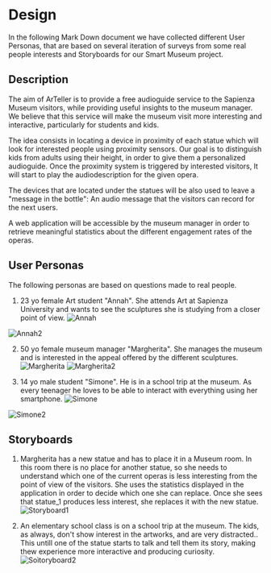 # Design

In the following Mark Down document we have collected different User Personas, that are based on several iteration of surveys from some real people interests and Storyboards for our Smart Museum project.

## Description
The aim of ArTeller is to provide a free audioguide service to the Sapienza Museum visitors, while providing useful insights to the museum manager. We believe that this service will make the museum visit more interesting and interactive, particularly for students and kids.

The idea consists in locating a device in proximity of each statue which will look for interested people using proximity sensors.
Our goal is to distinguish kids from adults using their height, in order to give them a personalized audioguide.
Once the proximity system is triggered by interested visitors, lt will start to play the audiodescription for the given opera.

The devices that are located under the statues will be also used to leave a "message in the bottle": An audio message that the visitors can record for the next users.

A web application will be accessible by the museum manager in order to retrieve meaningful statistics about the different engagement rates of the operas.

## User Personas 
The following personas are based on questions made to real people.
1. 23 yo female Art student "Annah".
She attends Art at Sapienza University and wants to see the sculptures she is studying from a closer point of view. 
![Annah](https://github.com/g185/SmartMuseum/blob/master/assets/Annah.jpg)

![Annah2](https://github.com/g185/SmartMuseum/blob/master/assets/Annah2.jpg)



2. 50 yo female museum manager "Margherita".
She manages the museum and is interested in the appeal offered by the different sculptures.  
![Margherita](https://github.com/g185/SmartMuseum/blob/master/assets/Margherita.jpg)
![Margherita2](https://github.com/g185/SmartMuseum/blob/master/assets/Margherita2.jpg)


3. 14 yo male student "Simone".
He is in a school trip at the museum. As every teenager he loves to be able to interact with everything using her smartphone.
![Simone](https://github.com/g185/SmartMuseum/blob/master/assets/Simone.png)

![Simone2](https://github.com/g185/SmartMuseum/blob/master/assets/Simone2.jpg)

## Storyboards

1. Margherita has a new statue and has to place it in a Museum room. In this room there is no place for another statue, so she needs to understand which one of the current operas is less interesting from the point of view of the visitors. She uses the statistics displayed in the application in order to decide which one she can replace. Once she sees that statue_1 produces less interest, she replaces it with the new statue.
![Storyboard1](https://github.com/g185/SmartMuseum/blob/master/assets/Storyboard1.jpg)

2. An elementary school class is on a school trip at the museum. The kids, as always, don't show interest in the artworks, and are very distracted.. This untill one of the statue starts to talk and tell them its story, making thew experience more interactive and producing curiosity.
![Soìtoryboard2](https://github.com/g185/SmartMuseum/blob/master/assets/Storyboard2.png)
